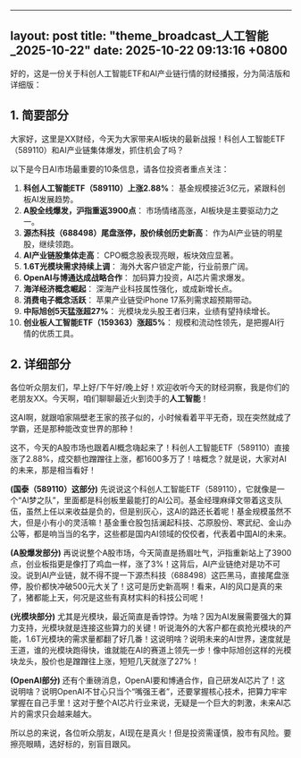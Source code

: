
--- 
layout: post
title: "theme_broadcast_人工智能_2025-10-22"
date: 2025-10-22 09:13:16 +0800
--- 

好的，这是一份关于科创人工智能ETF和AI产业链行情的财经播报，分为简洁版和详细版：

## 1. 简要部分

大家好，这里是XX财经，今天为大家带来AI板块的最新战报！科创人工智能ETF（589110）和AI产业链集体爆发，抓住机会了吗？

以下是今日AI市场最重要的10条信息，请各位投资者重点关注：

1.  **科创人工智能ETF（589110）上涨2.88%**： 基金规模接近3亿元，紧跟科创板AI发展趋势。
2.  **A股全线爆发，沪指重返3900点**： 市场情绪高涨，AI板块是主要驱动力之一。
3.  **源杰科技（688498）尾盘涨停，股价续创历史新高**： 作为AI产业链的明星股，继续领跑。
4.  **AI产业链股集体走高**： CPO概念股表现亮眼，板块效应显著。
5.  **1.6T光模块需求持续上调**： 海外大客户锁定产能，行业前景广阔。
6.  **OpenAI与博通达成战略合作**： 加码算力投资，AI芯片需求爆发。
7.  **海洋经济概念崛起**： 深海产业科技属性强化，或成新增长点。
8.  **消费电子概念活跃**： 苹果产业链受iPhone 17系列需求超预期带动。
9.  **中际旭创5天猛涨超27%**： 光模块龙头股王者归来，业绩有望持续增长。
10. **创业板人工智能ETF（159363）涨超5%**： 规模和流动性领先，是把握AI行情的优质工具。

## 2. 详细部分

各位听众朋友们，早上好/下午好/晚上好！欢迎收听今天的财经洞察，我是你们的老朋友XX。今天啊，咱们聊聊最近火到烫手的**人工智能**！

这AI啊，就跟咱家隔壁老王家的孩子似的，小时候看着平平无奇，现在突然就成了学霸，还是那种能改变世界的那种！

这不，今天的A股市场也跟着AI概念嗨起来了！科创人工智能ETF（589110）直接涨了2.88%，成交额也蹭蹭往上涨，都1600多万了！啥概念？就是说，大家对AI的未来，那是相当看好！

**(国泰（589110）这部分)**
先说说这个科创人工智能ETF（589110），它就像是一个“AI梦之队”，里面都是科创板里最能打的AI公司。基金经理麻绎文带着这支队伍，虽然上任以来收益是负的，但是别灰心，这AI的路还长着呢！基金规模虽然不大，但是小有小的灵活嘛！基金重仓股包括澜起科技、芯原股份、寒武纪、金山办公等，都是响当当的名字，这些都是国内AI领域的佼佼者，代表着中国AI的未来。

**(A股爆发部分)**
再说说整个A股市场，今天简直是扬眉吐气，沪指重新站上了3900点，创业板指更是像打了鸡血一样，涨了3%！这背后，AI产业链绝对是功不可没。说到AI产业链，就不得不提一下源杰科技（688498）这匹黑马，直接尾盘涨停，股价都快冲破500元大关了！这可是历史新高啊！看来，AI的风口是真的来了，猪都能上天，何况是这些有真材实料的科技公司呢！

**(光模块部分)**
尤其是光模块，最近简直是香饽饽。为啥？因为AI发展需要强大的算力支持，光模块就是连接这些算力的关键！听说海外的大客户都在疯抢光模块的产能，1.6T光模块的需求量都翻了好几番！这说明啥？说明未来的AI世界，速度就是王道，谁的光模块跑得快，谁就能在AI的赛道上领先一步！像中际旭创这样的光模块龙头，股价也是蹭蹭往上涨，短短几天就涨了27%！

**(OpenAI部分)**
还有个重磅消息，OpenAI要和博通合作，自己研发AI芯片了！这说明啥？说明OpenAI不甘心只当个“嘴强王者”，还要掌握核心技术，把算力牢牢掌握在自己手里！这对于整个AI芯片行业来说，无疑是一个巨大的刺激，未来AI芯片的需求只会越来越大。

所以总的来说，各位听众朋友，AI现在是真火！但是投资需谨慎，股市有风险。要擦亮眼睛，选好标的，别盲目跟风。